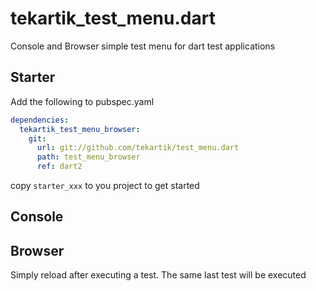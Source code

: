 # tekartik_test_menu.dart

Console and Browser simple test menu for dart test applications

## Starter

Add the following to pubspec.yaml

```yaml
dependencies:
  tekartik_test_menu_browser:
    git:
      url: git://github.com/tekartik/test_menu.dart
      path: test_menu_browser
      ref: dart2
```        

copy `starter_xxx` to you project to get started

## Console

## Browser

Simply reload after executing a test. The same last test will be executed
